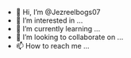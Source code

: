 - 👋 Hi, I’m @Jezreelbogs07
- 👀 I’m interested in
 ...
- 🌱 I’m currently learning ...
- 💞️ I’m looking to collaborate on ...
- 📫 How to reach me ...

<!---
Jezreelbogs07/Jezreelbogs07 is a ✨ special ✨ repository because its `README.md` (this file) appears on your GitHub profile.
You can click the Preview link to take a look at your changes.
--->
